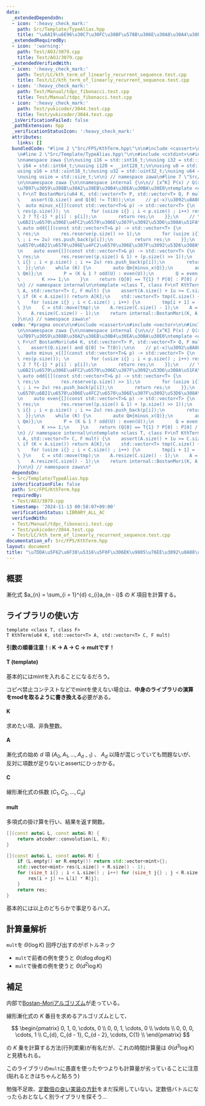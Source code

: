 ```yaml
---
data:
  _extendedDependsOn:
  - icon: ':heavy_check_mark:'
    path: Src/Template/TypeAlias.hpp
    title: "\u6A19\u6E96\u30C7\u30FC\u30BF\u578B\u306E\u30A8\u30A4\u30EA\u30A2\u30B9"
  _extendedRequiredBy:
  - icon: ':warning:'
    path: Test/AOJ/3079.cpp
    title: Test/AOJ/3079.cpp
  _extendedVerifiedWith:
  - icon: ':heavy_check_mark:'
    path: Test/LC/kth_term_of_linearly_recurrent_sequence.test.cpp
    title: Test/LC/kth_term_of_linearly_recurrent_sequence.test.cpp
  - icon: ':heavy_check_mark:'
    path: Test/Manual/tdpc_fibonacci.test.cpp
    title: Test/Manual/tdpc_fibonacci.test.cpp
  - icon: ':heavy_check_mark:'
    path: Test/yukicoder/3044.test.cpp
    title: Test/yukicoder/3044.test.cpp
  _isVerificationFailed: false
  _pathExtension: hpp
  _verificationStatusIcon: ':heavy_check_mark:'
  attributes:
    links: []
  bundledCode: "#line 2 \"Src/FPS/KthTerm.hpp\"\n\n#include <cassert>\n#include <vector>\n\
    \n#line 2 \"Src/Template/TypeAlias.hpp\"\n\n#include <cstdint>\n#include <cstddef>\n\
    \nnamespace zawa {\n\nusing i16 = std::int16_t;\nusing i32 = std::int32_t;\nusing\
    \ i64 = std::int64_t;\nusing i128 = __int128_t;\n\nusing u8 = std::uint8_t;\n\
    using u16 = std::uint16_t;\nusing u32 = std::uint32_t;\nusing u64 = std::uint64_t;\n\
    \nusing usize = std::size_t;\n\n} // namespace zawa\n#line 7 \"Src/FPS/KthTerm.hpp\"\
    \n\nnamespace zawa {\n\nnamespace internal {\n\n// [x^K] P(x) / Q(x)\u3092\u8A08\
    \u7B97\u3059\u308B\u30A2\u30EB\u30B4\u30EA\u30BA\u30E0\ntemplate <class T, class\
    \ F>\nT BostanMori(u64 K, std::vector<T> P, std::vector<T> Q, F mult) {\n    assert(P.size());\n\
    \    assert(Q.size() and Q[0] != T(0));\n\n    // p(-x)\u3092\u8A08\u7B97\n  \
    \  auto minus_x{[](const std::vector<T>& p) -> std::vector<T> {\n        std::vector<T>\
    \ res(p.size()); \n        for (usize i{} ; i < p.size() ; i++) res[i] = (i %\
    \ 2 ? T{-1} * p[i] : p[i]);\n        return res;\n    }};\n    // \u5947\u6570\
    \u6B21\u6570\u306E\u4FC2\u6570\u306E\u307F\u3092\u53D6\u308A\u51FA\u3059\n   \
    \ auto odd{[](const std::vector<T>& p) -> std::vector<T> {\n        std::vector<T>\
    \ res;\n        res.reserve(p.size() >> 1);\n        for (usize i{1} ; i < p.size()\
    \ ; i += 2u) res.push_back(p[i]);\n        return res;\n    }};\n    // \u5076\
    \u6570\u6B21\u6570\u306E\u4FC2\u6570\u306E\u307F\u3092\u53D6\u308A\u51FA\u3059\
    \n    auto even{[](const std::vector<T>& p) -> std::vector<T> {\n        std::vector<T>\
    \ res;\n        res.reserve((p.size() & 1) + (p.size() >> 1));\n        for (usize\
    \ i{} ; i < p.size() ; i += 2u) res.push_back(p[i]);\n        return res;\n  \
    \  }};\n\n    while (K) {\n        auto Qm{minus_x(Q)};\n        auto U{mult(P,\
    \ Qm)};\n        P = (K & 1 ? odd(U) : even(U));\n        Q = even(mult(Q, Qm));\n\
    \        K >>= 1;\n    }\n    return (Q[0] == T{1} ? P[0] : P[0] / Q[0]);\n}\n\
    \n} // namespace internal\n\ntemplate <class T, class F>\nT KthTerm(u64 K, std::vector<T>\
    \ A, std::vector<T> C, F mult) {\n    assert(A.size() + 1u >= C.size());\n   \
    \ if (K < A.size()) return A[K];\n    std::vector<T> tmp(C.size() + 1, T{1});\n\
    \    for (usize i{} ; i < C.size() ; i++) {\n        tmp[i + 1] = -C[i];\n   \
    \ }\n    C = std::move(tmp);\n    A.resize(C.size() - 1);\n    A = mult(A, C);\n\
    \    A.resize(C.size() - 1);\n    return internal::BostanMori(K, A, C, mult);\n\
    }\n\n} // namespace zawa\n"
  code: "#pragma once\n\n#include <cassert>\n#include <vector>\n\n#include \"../Template/TypeAlias.hpp\"\
    \n\nnamespace zawa {\n\nnamespace internal {\n\n// [x^K] P(x) / Q(x)\u3092\u8A08\
    \u7B97\u3059\u308B\u30A2\u30EB\u30B4\u30EA\u30BA\u30E0\ntemplate <class T, class\
    \ F>\nT BostanMori(u64 K, std::vector<T> P, std::vector<T> Q, F mult) {\n    assert(P.size());\n\
    \    assert(Q.size() and Q[0] != T(0));\n\n    // p(-x)\u3092\u8A08\u7B97\n  \
    \  auto minus_x{[](const std::vector<T>& p) -> std::vector<T> {\n        std::vector<T>\
    \ res(p.size()); \n        for (usize i{} ; i < p.size() ; i++) res[i] = (i %\
    \ 2 ? T{-1} * p[i] : p[i]);\n        return res;\n    }};\n    // \u5947\u6570\
    \u6B21\u6570\u306E\u4FC2\u6570\u306E\u307F\u3092\u53D6\u308A\u51FA\u3059\n   \
    \ auto odd{[](const std::vector<T>& p) -> std::vector<T> {\n        std::vector<T>\
    \ res;\n        res.reserve(p.size() >> 1);\n        for (usize i{1} ; i < p.size()\
    \ ; i += 2u) res.push_back(p[i]);\n        return res;\n    }};\n    // \u5076\
    \u6570\u6B21\u6570\u306E\u4FC2\u6570\u306E\u307F\u3092\u53D6\u308A\u51FA\u3059\
    \n    auto even{[](const std::vector<T>& p) -> std::vector<T> {\n        std::vector<T>\
    \ res;\n        res.reserve((p.size() & 1) + (p.size() >> 1));\n        for (usize\
    \ i{} ; i < p.size() ; i += 2u) res.push_back(p[i]);\n        return res;\n  \
    \  }};\n\n    while (K) {\n        auto Qm{minus_x(Q)};\n        auto U{mult(P,\
    \ Qm)};\n        P = (K & 1 ? odd(U) : even(U));\n        Q = even(mult(Q, Qm));\n\
    \        K >>= 1;\n    }\n    return (Q[0] == T{1} ? P[0] : P[0] / Q[0]);\n}\n\
    \n} // namespace internal\n\ntemplate <class T, class F>\nT KthTerm(u64 K, std::vector<T>\
    \ A, std::vector<T> C, F mult) {\n    assert(A.size() + 1u >= C.size());\n   \
    \ if (K < A.size()) return A[K];\n    std::vector<T> tmp(C.size() + 1, T{1});\n\
    \    for (usize i{} ; i < C.size() ; i++) {\n        tmp[i + 1] = -C[i];\n   \
    \ }\n    C = std::move(tmp);\n    A.resize(C.size() - 1);\n    A = mult(A, C);\n\
    \    A.resize(C.size() - 1);\n    return internal::BostanMori(K, A, C, mult);\n\
    }\n\n} // namespace zawa\n"
  dependsOn:
  - Src/Template/TypeAlias.hpp
  isVerificationFile: false
  path: Src/FPS/KthTerm.hpp
  requiredBy:
  - Test/AOJ/3079.cpp
  timestamp: '2024-11-13 00:58:07+09:00'
  verificationStatus: LIBRARY_ALL_AC
  verifiedWith:
  - Test/Manual/tdpc_fibonacci.test.cpp
  - Test/yukicoder/3044.test.cpp
  - Test/LC/kth_term_of_linearly_recurrent_sequence.test.cpp
documentation_of: Src/FPS/KthTerm.hpp
layout: document
title: "\u7DDA\u5F62\u6F38\u5316\u5F0F\u306EK\u9805\u76EE\u3092\u8A08\u7B97\u3059\u308B"
---
```


## 概要

漸化式 $a_{n} = \sum_{i = 1}^{d} c_{i}a_{n - i}$ の $K$ 項目を計算する。

## ライブラリの使い方

```
template <class T, class F>
T KthTerm(u64 K, std::vector<T> A, std::vector<T> C, F mult)
```

**引数の順番注意！: K -> A -> C -> multです！**

#### T (template)

基本的にはmintを入れることになるだろう。

コピペ禁止コンテストなどでmintを使えない場合は、**中身のライブラリの演算をmodを取るように書き換える**必要がある。

#### K

求めたい項、非負整数。

#### A

漸化式の始め $d$ 項 $(A_{0}, A_{1}, \dots, A_{d - 1})$ 、 $A_{d}$ 以降が混じっていても問題ないが、反対に項数が足りないとassertにひっかかる。

#### C

線形漸化式の係数 $(C_{1}, C_{2}, \dots, C_{d})$

#### mult

多項式の掛け算を行い、結果を返す関数。

```cpp
[](const auto& L, const auto& R) {
    return atcoder::convolution(L, R);
}
```

```cpp
[](const auto& L, const auto& R) {
    if (L.empty() or R.empty()) return std::vector<mint>{};
    std::vector<mint> res(L.size() + R.size() - 1);
    for (size_t i{} ; i < L.size() ; i++) for (size_t j{} ; j < R.size() ; j++) {
        res[i + j] += L[i] * R[j];
    }
    return res;
}
```

基本的には以上のどちらかで事足りるハズ。

## 計算量解析

`mult`を $\Theta(\log K)$ 回呼び出すのがボトルネック

- `mult`で前者の例を使うと $\Theta (d\log d\log K)$ 
- `mult`で後者の例を使うと $\Theta (d^2 \log K)$

## 補足

内部で[Bostan-Moriアルゴリズム](https://q.c.titech.ac.jp/docs/progs/polynomial_division.html)が走っている。

線形漸化式の $K$ 番目を求めるアルゴリズムとして、

$$ \begin{pmatrix}
0, 1, 0, \cdots, 0 \\
0, 0, 1, \cdots, 0 \\
\vdots \\
0, 0, 0, \cdots, 1 \\
C_{d}, C_{d - 1}, C_{d - 2}, \cdots, C{1} \\
\end{pmatrix} $$

の $K$ 乗を計算する方法(行列累乗)が有名だが、これの時間計算量は $\Theta (d^3 \log K)$ と見積もれる。

このライブラリの`mult`に愚直を使ったやつよりも計算量が劣っていることに注意(貼れるときはちゃんと貼ろう)

勉強不足故、[定数倍の良い実装の方針](https://qiita.com/ryuhe1/items/c18ddbb834eed724a42b)をまだ採用していない。定数倍バトルになったらおとなしく別ライブラリを探そう...
